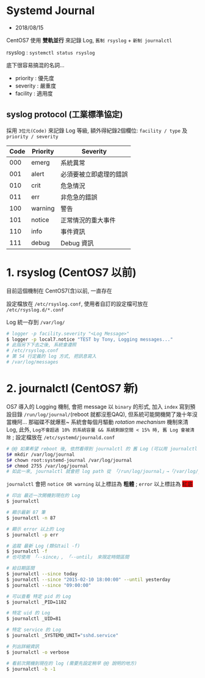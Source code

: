 # Systemd Journal

- 2018/08/15

CentOS7 使用 **雙軌並行** 來記錄 Log, `舊制 rsyslog` + `新制 journalctl`

rsyslog : `systemctl status rsyslog`

底下很容易搞混的名詞...

- priority : 優先度
- severity : 嚴重度
- facility : 適用度


## syslog protocol (工業標準協定)

採用 `3位元(Code)` 來記錄 Log 等級, 額外得紀錄2個欄位: `facility / type` 及 `priority / severity`

Code | Priority | Severity
---- | -------- | -------------------------
000  | emerg    | 系統異常
001  | alert    | 必須要被立即處理的錯誤
010  | crit     | 危急情況
011  | err      | 非危急的錯誤
100  | warning  | 警告
101  | notice   | 正常情況的重大事件
110  | info     | 事件資訊
111  | debug    | Debug 資訊



# 1. rsyslog (CentOS7 以前)

目前這個機制在 CentOS7(含)以前, 一直存在

設定檔放在 `/etc/rsyslog.conf`, 使用者自訂的設定檔可放在 `/etc/rsyslog.d/*.conf`

Log 統一存到 `/var/log/`

```sh
# logger -p facility.severity "<Log Message>"
$ logger -p local7.notice "TEST by Tony, Logging messages..."
# 此指另下下去之後, 系統會遵照
# /etc/rsyslog.conf 
# 第 54 行定義的 log 方式, 把訊息寫入
# /var/log/messages
```



# 2. journalctl (CentOS7 新)

OS7 導入的 Logging 機制, 會把 message 以 `binary` 的形式, 加入 `index` 寫到預設目錄 `/run/log/journal/`(reboot 就都沒惹QAQ), 但系統可能開機開了幾十年沒當機阿... 那磁碟不就爆惹~ 系統會每個月驅動 *rotation mechanism* 機制來清Log, 此外, `Log不會超過 10% 的系統容量 && 系統剩餘空間 < 15% 時, 舊 Log 會被清除` ;  設定檔放在 `/etc/systemd/journald.conf`

```sh
# @@ 如果希望 reboot 後, 依然看得到 journalctl 的 舊 Log (可以用 journalctl -b 來查看), 設定方式如下:
$# mkdir /var/log/journal
$# chown root:systemd-journal /var/log/journal
$# chmod 2755 /var/log/journal
# 如此一來, journalctl 就會把 log path 從 「/run/log/journal」→「/var/log/journal」
```

`journalctl` 會把 `notice OR warning` 以上標註為 **粗體** ; `error` 以上標註為 <font style="background-color:red;">紅底</font>

```sh
# 印出 最近一次開機到現在的 Log
$ journalctl

# 顯示最新 87 筆
$ journalctl -n 87

# 顯示 error 以上的 Log
$ journalctl -p err

# 追蹤 最新 Log (類似tail -f)
$ journalctl -f
# 也可使用 「--since」, 「--until」 來限定時間區間

# 給日期區間
$ journalctl --since today
$ journalctl --since "2015-02-10 18:00:00" --until yesterday
$ journalctl --since "09:00:00"

# 可以查看 特定 pid 的 Log
$ journalctl _PID=1182

# 特定 uid 的 Log
$ journalctl _UID=81

# 特定 service 的 Log
$ journalctl _SYSTEMD_UNIT="sshd.service"

# 列出詳細資訊
$ journalctl -o verbose

# 看前次開機到現在的 log (需要先設定稍早 @@ 說明的地方)
$ journalctl -b -1
```
